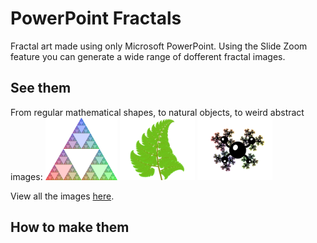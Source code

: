 # PowerPoint Fractals

Fractal art made using only Microsoft PowerPoint.
Using the Slide Zoom feature you can generate a wide range of dofferent fractal images.

## See them

From regular mathematical shapes, to natural objects, to weird abstract images:
[<img src="pictures/01-triangles/4-rgb_600.png" height="100" alt="Coloured Sierpiński triangle" />](pictures/01-triangles/4-rgb_2400.png?raw=true)
[<img src="pictures/07-plants/4-fern_600.png" height="100" alt="Fern" />](pictures/07-plants/4-fern_2400.png?raw=true)
[<img src="pictures/09-abstract/3-abstract3_600.png" height="100" alt="Abstract shape" />](pictures/09-abstract/3-abstract3_2400.png?raw=true)

View all the images [here](pictures).

## How to make them
